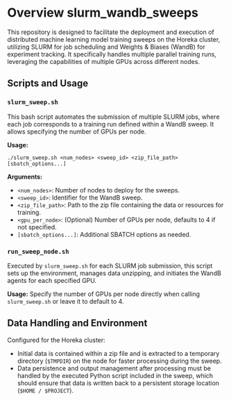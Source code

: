# Overview slurm_wandb_sweeps

This repository is designed to facilitate the deployment and execution of distributed machine learning model training sweeps on the Horeka cluster, utilizing SLURM for job scheduling and Weights & Biases (WandB) for experiment tracking. It specifically handles multiple parallel training runs, leveraging the capabilities of multiple GPUs across different nodes.

## Scripts and Usage

### `slurm_sweep.sh`

This bash script automates the submission of multiple SLURM jobs, where each job corresponds to a training run defined within a WandB sweep. It allows specifying the number of GPUs per node.

**Usage:**
```
./slurm_sweep.sh <num_nodes> <sweep_id> <zip_file_path> [sbatch_options...]
```
**Arguments:**
- `<num_nodes>`: Number of nodes to deploy for the sweeps.
- `<sweep_id>`: Identifier for the WandB sweep.
- `<zip_file_path>`: Path to the zip file containing the data or resources for training.
- `<gpu_per_node>`: (Optional) Number of GPUs per node, defaults to 4 if not specified.
- `[sbatch_options...]`: Additional SBATCH options as needed.

### `run_sweep_node.sh`

Executed by `slurm_sweep.sh` for each SLURM job submission, this script sets up the environment, manages data unzipping, and initiates the WandB agents for each specified GPU.

**Usage:**
Specify the number of GPUs per node directly when calling `slurm_sweep.sh` or leave it to default to 4.

## Data Handling and Environment

Configured for the Horeka cluster:
- Initial data is contained within a zip file and is extracted to a temporary directory (`$TMPDIR`) on the node for faster processing during the sweep.
- Data persistence and output management after processing must be handled by the executed Python script included in the sweep, which should ensure that data is written back to a persistent storage location (`$HOME / $PROJECT`).

